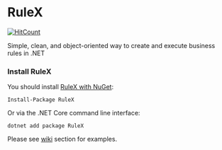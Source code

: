 RuleX
=======

[![HitCount](http://hits.dwyl.com/MCCshreyas/RuleX.svg)](http://hits.dwyl.com/MCCshreyas/RuleX)

Simple, clean, and object-oriented way to create and execute business rules in .NET


### Install RuleX

You should install [RuleX with NuGet](https://www.nuget.org/packages/RuleX):

    Install-Package RuleX
    
Or via the .NET Core command line interface:

    dotnet add package RuleX

Please see [wiki](https://github.com/MCCshreyas/RuleX/wiki) section for examples. 
